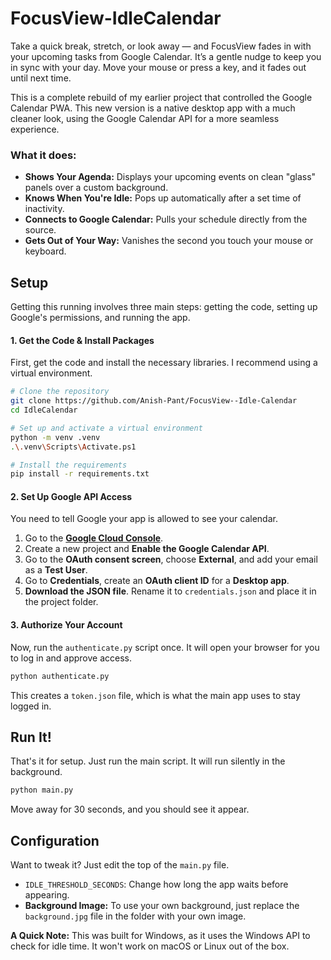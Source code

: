 # FocusView-IdleCalendar

Take a quick break, stretch, or look away — and FocusView fades in with your upcoming tasks from Google Calendar. It’s a gentle nudge to keep you in sync with your day. Move your mouse or press a key, and it fades out until next time.

This is a complete rebuild of my earlier project that controlled the Google Calendar PWA. This new version is a native desktop app with a much cleaner look, using the Google Calendar API for a more seamless experience.



### What it does:

*   **Shows Your Agenda:** Displays your upcoming events on clean "glass" panels over a custom background.
*   **Knows When You're Idle:** Pops up automatically after a set time of inactivity.
*   **Connects to Google Calendar:** Pulls your schedule directly from the source.
*   **Gets Out of Your Way:** Vanishes the second you touch your mouse or keyboard.

## Setup

Getting this running involves three main steps: getting the code, setting up Google's permissions, and running the app.

#### 1. Get the Code & Install Packages

First, get the code and install the necessary libraries. I recommend using a virtual environment.

```bash
# Clone the repository
git clone https://github.com/Anish-Pant/FocusView--Idle-Calendar
cd IdleCalendar

# Set up and activate a virtual environment
python -m venv .venv
.\.venv\Scripts\Activate.ps1

# Install the requirements
pip install -r requirements.txt
```

#### 2. Set Up Google API Access

You need to tell Google your app is allowed to see your calendar.

1.  Go to the **[Google Cloud Console](https.console.cloud.google.com/)**.
2.  Create a new project and **Enable the Google Calendar API**.
3.  Go to the **OAuth consent screen**, choose **External**, and add your email as a **Test User**.
4.  Go to **Credentials**, create an **OAuth client ID** for a **Desktop app**.
5.  **Download the JSON file**. Rename it to `credentials.json` and place it in the project folder.

#### 3. Authorize Your Account

Now, run the `authenticate.py` script once. It will open your browser for you to log in and approve access.

```bash
python authenticate.py
```

This creates a `token.json` file, which is what the main app uses to stay logged in.

## Run It!

That's it for setup. Just run the main script. It will run silently in the background.

```bash
python main.py
```

Move away for 30 seconds, and you should see it appear.

## Configuration

Want to tweak it? Just edit the top of the `main.py` file.

*   `IDLE_THRESHOLD_SECONDS`: Change how long the app waits before appearing.
*   **Background Image:** To use your own background, just replace the `background.jpg` file in the folder with your own image.

**A Quick Note:** This was built for Windows, as it uses the Windows API to check for idle time. It won't work on macOS or Linux out of the box.